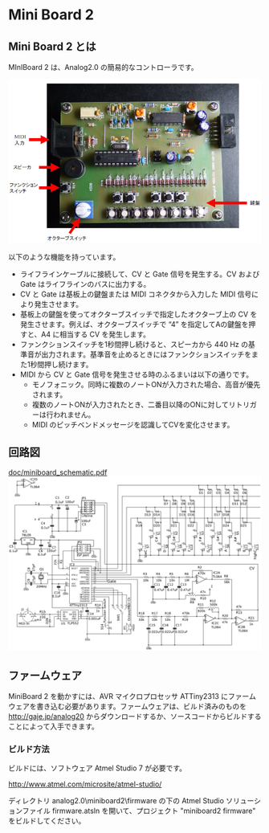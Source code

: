 # Mini Board 2

## Mini Board 2 とは

 MInIBoard 2 は、Analog2.0 の簡易的なコントローラです。

![doc/miniboard.jpg](doc/miniboard.jpg)

以下のような機能を持っています。

- ライフラインケーブルに接続して、CV と Gate 信号を発生する。CV および Gate はライフラインのバスに出力する。
- CV と Gate は基板上の鍵盤または MIDI コネクタから入力した MIDI 信号により発生させます。
- 基板上の鍵盤を使ってオクターブスイッチで指定したオクターブ上の CV を発生させます。例えば、オクターブスイッチで	“4” を指定してAの鍵盤を押すと、A4 に相当する CV を発生します。
- ファンクションスイッチを1秒間押し続けると、スピーカから 440 Hz	の基準音が出力されます。基準音を止めるときにはファンクションスイッチをまた1秒間押し続けます。
- MIDI から CV と Gate 信号を発生させる時のふるまいは以下の通りです。
  - モノフォニック。同時に複数のノートONが入力された場合、高音が優先されます。
  - 複数のノートONが入力されたとき、二番目以降のONに対してリトリガーは行われません。
  - MIDI のピッチベンドメッセージを認識してCVを変化させます。

## 回路図

[doc/miniboard_schematic.pdf](doc/miniboard_schematic.pdf)
![miniboard_sch.png](miniboard_sch.png)

## ファームウェア

MiniBoard 2 を動かすには、AVR マイクロプロセッサ ATTiny2313 にファームウェアを書き込む必要があります。ファームウェアは、ビルド済みのものを http://gaje.jp/analog20 からダウンロードするか、ソースコードからビルドすることによって入手できます。

### ビルド方法

ビルドには、ソフトウェア Atmel Studio 7 が必要です。

http://www.atmel.com/microsite/atmel-studio/

ディレクトリ analog2.0\miniboard2\firmware の下の Atmel Studio ソリューションファイル firmware.atsln を開いて、プロジェクト "miniboard2 firmware" をビルドしてください。

